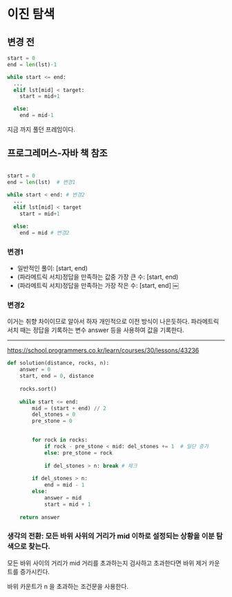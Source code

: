 # 이진 탐색

## 변경 전

```python
start = 0
end = len(lst)-1

while start <= end:
  ...
  elif lst[mid] < target:
    start = mid+1

  else:
    end = mid-1
```
지금 까지 풀던 프레임이다. 

## 프로그레머스-자바 책 참조 
```python

start = 0
end = len(lst)  # 변경1

while start < end: # 변경2
  ...
  elif lst[mid] < target
    start = mid+1

  else:
    end = mid # 변경2
```

### 변경1
- 일반적인 풀이:	[start, end)
- (파라메트릭 서치)정답을 만족하는 값중 가장 큰 수:	[start, end)
- (파라메트릭 서치)정답을 만족하는 가장 작은 수:	[start, end]
￼
### 변경2
이거는 취향 차이이므로 알아서 하자 개인적으로 이전 방식이 나은듯하다.
파라메트릭 서치 때는 정답을 기록하는 변수 answer 등을 사용하여 값을 기록한다.

---
https://school.programmers.co.kr/learn/courses/30/lessons/43236
```python
def solution(distance, rocks, n):
    answer = 0
    start, end = 0, distance
    
    rocks.sort()
    
    while start <= end: 
        mid = (start + end) // 2
        del_stones = 0
        pre_stone = 0

      
        for rock in rocks:
            if rock - pre_stone < mid: del_stones += 1  # 일단 증가
            else: pre_stone = rock
                
            if del_stones > n: break # 체크
                
        if del_stones > n: 
            end = mid - 1
        else:
            answer = mid
            start = mid + 1
            
    return answer
```
### 생각의 전환: 모든 바위 사위의 거리가 mid 이하로 설정되는 상황을 이분 탐색으로 찾는다.

모든 바위 사이의 거리가 mid 거리를 초과하는지 검사하고 초과한다면 바위 제거 카운트를 증가시킨다.

바위 카운트가 n 을 초과하는 조건문을 사용한다. 

